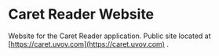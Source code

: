 # Caret Reader Website

Website for the Caret Reader application. Public site located at [https://caret.uvov.com](https://caret.uvov.com) .
